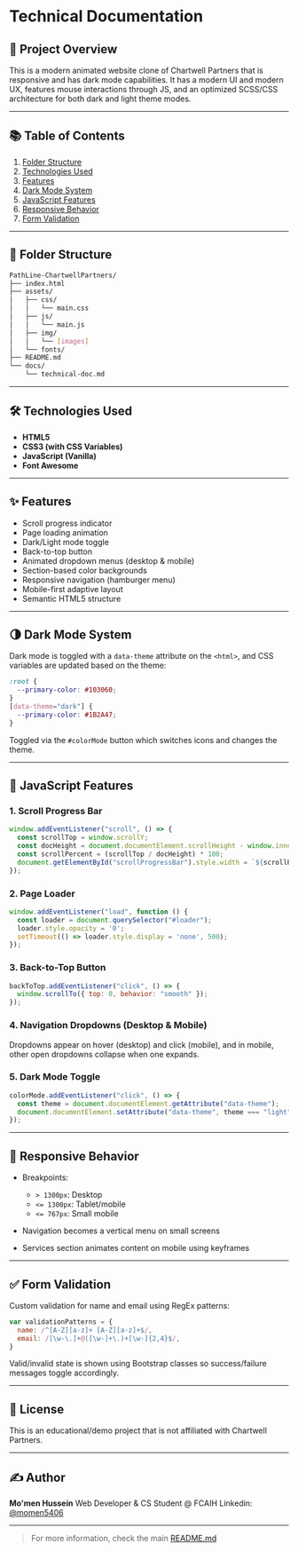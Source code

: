 # Technical Documentation

## 📁 Project Overview

This is a modern animated website clone of Chartwell Partners that is responsive and has dark mode capabilities. It has a modern UI and modern UX, features mouse interactions through JS, and an optimized SCSS/CSS architecture for both dark and light theme modes.

---

## 📚 Table of Contents

1. [Folder Structure](#folder-structure)
2. [Technologies Used](#technologies-used)
3. [Features](#features)
4. [Dark Mode System](#dark-mode-system)
5. [JavaScript Features](#javascript-features)
6. [Responsive Behavior](#responsive-behavior)
7. [Form Validation](#form-validation)

---

## 📁 Folder Structure

```bash
PathLine-ChartwellPartners/
├── index.html
├── assets/
│   ├── css/
│   │   └── main.css
│   ├── js/
│   │   └── main.js
│   ├── img/
│   │   └── [images]
│   └── fonts/
├── README.md
└── docs/
    └── technical-doc.md
```

---

## 🛠 Technologies Used

* **HTML5**
* **CSS3 (with CSS Variables)**
* **JavaScript (Vanilla)**
* **Font Awesome**

---

## ✨ Features

* Scroll progress indicator
* Page loading animation
* Dark/Light mode toggle
* Back-to-top button
* Animated dropdown menus (desktop & mobile)
* Section-based color backgrounds
* Responsive navigation (hamburger menu)
* Mobile-first adaptive layout
* Semantic HTML5 structure

---

## 🌗 Dark Mode System

Dark mode is toggled with a `data-theme` attribute on the `<html>`, and CSS variables are updated based on the theme:

```css
:root {
  --primary-color: #103060;
}
[data-theme="dark"] {
  --primary-color: #1B2A47;
}
```

Toggled via the `#colorMode` button which switches icons and changes the theme.

---

## 🧠 JavaScript Features

### 1. Scroll Progress Bar

```js
window.addEventListener("scroll", () => {
  const scrollTop = window.scrollY;
  const docHeight = document.documentElement.scrollHeight - window.innerHeight;
  const scrollPercent = (scrollTop / docHeight) * 100;
  document.getElementById("scrollProgressBar").style.width = `${scrollPercent}%`;
});
```

### 2. Page Loader

```js
window.addEventListener("load", function () {
  const loader = document.querySelector("#loader");
  loader.style.opacity = '0';
  setTimeout(() => loader.style.display = 'none', 500);
});
```

### 3. Back-to-Top Button

```js
backToTop.addEventListener("click", () => {
  window.scrollTo({ top: 0, behavior: "smooth" });
});
```

### 4. Navigation Dropdowns (Desktop & Mobile)

Dropdowns appear on hover (desktop) and click (mobile), and in mobile, other open dropdowns collapse when one expands.

### 5. Dark Mode Toggle

```js
colorMode.addEventListener("click", () => {
  const theme = document.documentElement.getAttribute("data-theme");
  document.documentElement.setAttribute("data-theme", theme === "light" ? "dark" : "light");
});
```

---

## 📱 Responsive Behavior

* Breakpoints:

  * `> 1300px`: Desktop
  * `<= 1300px`: Tablet/mobile
  * `<= 767px`: Small mobile
* Navigation becomes a vertical menu on small screens
* Services section animates content on mobile using keyframes

---

## ✅ Form Validation

Custom validation for name and email using RegEx patterns:

```js
var validationPatterns = {
  name: /^[A-Z][a-z]+ [A-Z][a-z]+$/,
  email: /[\w-\.]+@([\w-]+\.)+[\w-]{2,4}$/,
}
```

Valid/invalid state is shown using Bootstrap classes so success/failure messages toggle accordingly.

---

## 📄 License

This is an educational/demo project that is not affiliated with Chartwell Partners.

---

## ✍️ Author

**Mo'men Hussein**
Web Developer & CS Student @ FCAIH
Linkedin: [@momen5406](https://linkedin.com/in/momen5406)

---

> For more information, check the main [README.md](../README.md)
